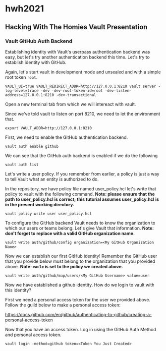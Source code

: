 # hwh2021

## Hacking With The Homies Vault Presentation

### Vault GitHub Auth Backend

Establishing identity with Vault's userpass authentication backend was easy, but let's try another authentication backend this time. Let's try to establish identity with GitHub.

Again, let's start vault in development mode and unsealed and with a simple root token `root`.

```
VAULT_UI=true VAULT_REDIRECT_ADDR=http://127.0.0.1:8210 vault server -log-level=trace -dev -dev-root-token-id=root -dev-listen-address=127.0.0.1:8210 -dev-transactional
```

Open a new terminal tab from which we will intereact with vault.

Since we've told vault to listen on port 8210, we need to let the environment that.

```
export VAULT_ADDR=http://127.0.0.1:8210
```

First, we need to enable the GitHub authentication backend.

```
vault auth enable github
```

We can see that the GitHub auth backend is enabled if we do the following

```
vault auth list
```

Let's write a user policy. If you remember from earlier, a policy is just a way to tell Vault what an entity is authorized to do.

In the repository, we have policy file named user_policy.hcl let's write that policy to vault with the following command. **Note: please ensure that the path to user_policy.hcl is correct; this tutorial assumes user_policy.hcl is in the present working directory.**

```
vault policy write user user_policy.hcl
```

To configure the GitHub backend Vault needs to know the organization to which our users or teams belong. Let's give Vault that information. **Note: don't forget to replace <My GitHub Organization Name> with a valid GitHub organization name.**

```
vault write auth/github/config organization=<My GitHub Organization Name>
```

Now we can establish our first GitHub identity! Remember the GitHub user that you provide below must belong to the organization that you provided above. **Note: `vaule` is set to the policy we created above.**

```
vault write auth/github/map/users/<My GitHub Username> value=user
```

Now we have established a github identity. How do we login to vault with this identity?

First we need a personal access token for the user we provided above. Follow the guild below to make a personal access token:

https://docs.github.com/en/github/authenticating-to-github/creating-a-personal-access-token

Now that you have an access token. Log in using the GitHub Auth Method and personal access token.

```
vault login -method=github token=<Token You Just Created>
```
